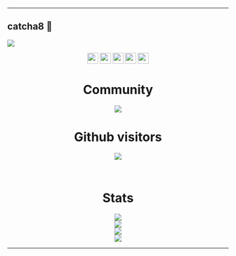 <hr>

## catcha8 👋


<a align=center href="https://discord.gg/catcha"><img src="https://readme-typing-svg.herokuapp.com?font=Courrier&size=25&duration=2500&pause=1000&color=000000&background=FFFFFFFF&height=40&lines=discord.gg%2Fcatcha;twitch.tv%2Fcatcha80;Youtube%3A+catcha80;Star+my+content+%3C3"/></a>

<div align=center>
<a href="https://discord.gg/catcha"><img src="https://img.shields.io/badge/discord-blue.svg?&style=for-the-badge&logo=discord&logoColor=white" height=25></a>
<a href="https://instagram.com/catcha80_"><img src="https://img.shields.io/badge/instagram-%230A0A0A.svg?&style=for-the-badge&logo=instagram&logoColor=white" height=25></a>
<a href="https://twitch.tv/catcha80"><img src="https://img.shields.io/badge/twitch-violet.svg?&style=for-the-badge&logo=twitch&logoColor=white" height=25></a> 
<a href="https://tiktok.com/@nsl.dev"><img src="https://img.shields.io/badge/tiktok-black.svg?&style=for-the-badge&logo=tiktok&logoColor=white" height=25></a>
<a href="https://youTube.com/channel/UCoNVWCMYp8Fs50wPeefw_7A"><img src="https://img.shields.io/badge/-YouTube-red?&style=for-the-badge&logo=youtube&logoColor=white" height=25></a>
</div>
  
<h1 align=center><b>Community</b></h1>

<p align=center><img src="https://img.shields.io/discord/951183240180412516.svg?label=Discord&logo=Discord&colorB=7289da&style=for-the-badge" style="max-width: 100%;"></p>

<h1 align=center><b>Github visitors</b></h1>
<p align=center><img src="https://profile-counter.glitch.me/catcha8/count.svg"></p><br>
<!--<img src="https://komarev.com/ghpvc/?username=catcha8"><br>-->
  
<div align=center>
<h1 align=center><b>Stats</b></h1>
<img src="https://github-readme-stats.vercel.app/api/top-langs/?username=catcha8&theme=blue-green"><br>
<img src="https://github-readme-stats.vercel.app/api?username=catcha8&&show_icons=true&title_color=ffffff&icon_color=bb2acf&text_color=daf7dc&bg_color=151515"><br>
<img src="http://github-readme-streak-stats.herokuapp.com?user=catcha8&theme=dark&date_format=j%20M%5B%20Y%5D&currStreakNum=EEFCFF&background=000000&stroke=0105DD&border=FFFFFF&ring=0A0DDD&fire=FFFFFF&sideNums=A781DD&currStreakLabel=50D2DD&sideLabels=5983DD&dates=FFFFFF"><br>
<img src="https://github-profile-trophy.vercel.app/?username=catcha8&row=1"><br>
</div>

<hr>
